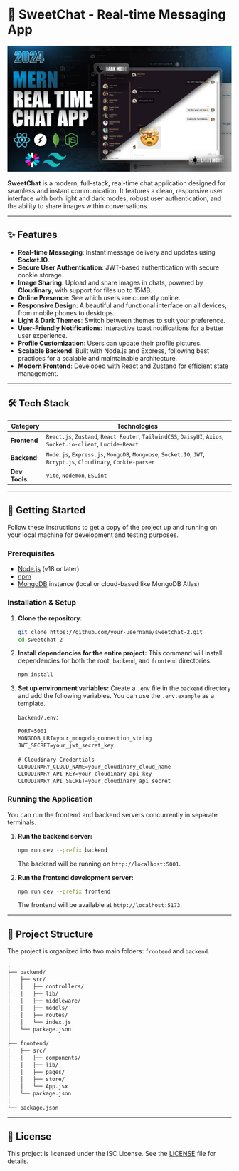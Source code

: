 # 🍬 SweetChat - Real-time Messaging App

![SweetChat Screenshot](./frontend/public/screenshot-for-readme.png)

**SweetChat** is a modern, full-stack, real-time chat application designed for seamless and instant communication. It features a clean, responsive user interface with both light and dark modes, robust user authentication, and the ability to share images within conversations.

---

## ✨ Features

- **Real-time Messaging**: Instant message delivery and updates using **Socket.IO**.
- **Secure User Authentication**: JWT-based authentication with secure cookie storage.
- **Image Sharing**: Upload and share images in chats, powered by **Cloudinary**, with support for files up to 15MB.
- **Online Presence**: See which users are currently online.
- **Responsive Design**: A beautiful and functional interface on all devices, from mobile phones to desktops.
- **Light & Dark Themes**: Switch between themes to suit your preference.
- **User-Friendly Notifications**: Interactive toast notifications for a better user experience.
- **Profile Customization**: Users can update their profile pictures.
- **Scalable Backend**: Built with Node.js and Express, following best practices for a scalable and maintainable architecture.
- **Modern Frontend**: Developed with React and Zustand for efficient state management.

---

## 🛠️ Tech Stack

| Category      | Technologies                                                                                             |
|---------------|----------------------------------------------------------------------------------------------------------|
| **Frontend**  | `React.js`, `Zustand`, `React Router`, `TailwindCSS`, `DaisyUI`, `Axios`, `Socket.io-client`, `Lucide-React` |
| **Backend**   | `Node.js`, `Express.js`, `MongoDB`, `Mongoose`, `Socket.IO`, `JWT`, `Bcrypt.js`, `Cloudinary`, `Cookie-parser` |
| **Dev Tools** | `Vite`, `Nodemon`, `ESLint`                                                                              |

---

## 🚀 Getting Started

Follow these instructions to get a copy of the project up and running on your local machine for development and testing purposes.

### Prerequisites

- [Node.js](https://nodejs.org/en/) (v18 or later)
- [npm](https://www.npmjs.com/)
- [MongoDB](https://www.mongodb.com/try/download/community) instance (local or cloud-based like MongoDB Atlas)

### Installation & Setup

1.  **Clone the repository:**
    ```sh
    git clone https://github.com/your-username/sweetchat-2.git
    cd sweetchat-2
    ```

2.  **Install dependencies for the entire project:**
    This command will install dependencies for both the root, `backend`, and `frontend` directories.
    ```sh
    npm install
    ```

3.  **Set up environment variables:**
    Create a `.env` file in the `backend` directory and add the following variables. You can use the `.env.example` as a template.

    `backend/.env`:
    ```env
    PORT=5001
    MONGODB_URI=your_mongodb_connection_string
    JWT_SECRET=your_jwt_secret_key

    # Cloudinary Credentials
    CLOUDINARY_CLOUD_NAME=your_cloudinary_cloud_name
    CLOUDINARY_API_KEY=your_cloudinary_api_key
    CLOUDINARY_API_SECRET=your_cloudinary_api_secret
    ```

### Running the Application

You can run the frontend and backend servers concurrently in separate terminals.

1.  **Run the backend server:**
    ```sh
    npm run dev --prefix backend
    ```
    The backend will be running on `http://localhost:5001`.

2.  **Run the frontend development server:**
    ```sh
    npm run dev --prefix frontend
    ```
    The frontend will be available at `http://localhost:5173`.

---

## 📁 Project Structure

The project is organized into two main folders: `frontend` and `backend`.

```
.
├── backend/
│   ├── src/
│   │   ├── controllers/
│   │   ├── lib/
│   │   ├── middleware/
│   │   ├── models/
│   │   ├── routes/
│   │   └── index.js
│   └── package.json
│
├── frontend/
│   ├── src/
│   │   ├── components/
│   │   ├── lib/
│   │   ├── pages/
│   │   ├── store/
│   │   └── App.jsx
│   └── package.json
│
└── package.json
```

---

## 📄 License

This project is licensed under the ISC License. See the [LICENSE](./LICENSE) file for details.
